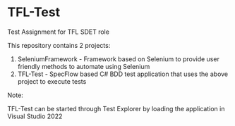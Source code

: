 # TFL-Test
Test Assignment for TFL SDET role

This repository contains 2 projects:

1. SeleniumFramework - Framework based on Selenium to provide user friendly methods to automate using Selenium
2. TFL-Test - SpecFlow based C# BDD test application that uses the above project to execute tests

Note:

TFL-Test can be started through Test Explorer by loading the application in Visual Studio 2022
